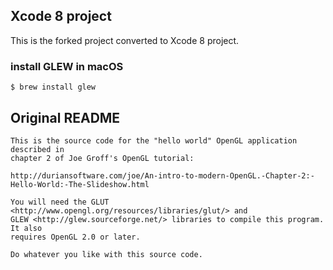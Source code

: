 ## Xcode 8 project
This is the forked project converted to Xcode 8 project.

### install GLEW in macOS

```
$ brew install glew
```


## Original README

```
This is the source code for the "hello world" OpenGL application described in
chapter 2 of Joe Groff's OpenGL tutorial: 

http://duriansoftware.com/joe/An-intro-to-modern-OpenGL.-Chapter-2:-Hello-World:-The-Slideshow.html

You will need the GLUT <http://www.opengl.org/resources/libraries/glut/> and
GLEW <http://glew.sourceforge.net/> libraries to compile this program. It also
requires OpenGL 2.0 or later.

Do whatever you like with this source code.
```

